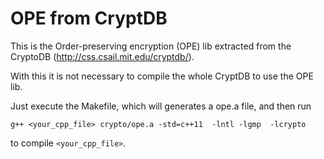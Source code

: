 # OPE from CryptDB

This is the Order-preserving encryption (OPE) lib extracted from the CryptoDB (http://css.csail.mit.edu/cryptdb/).

With this it is not necessary to compile the whole CryptDB to use the OPE lib.

Just execute the Makefile, which will generates a ope.a file, and then run 

```
g++ <your_cpp_file> crypto/ope.a -std=c++11  -lntl -lgmp  -lcrypto
```
to compile ```<your_cpp_file>```.
